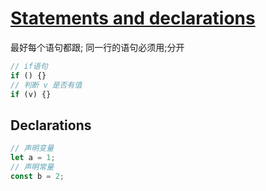 # [Statements and declarations](https://developer.mozilla.org/en-US/docs/Web/JavaScript/Reference/Statements)

最好每个语句都跟; 同一行的语句必须用;分开

```js
// if语句
if () {}
// 判断 v 是否有值
if (v) {}
```

## Declarations

```js
// 声明变量
let a = 1;
// 声明常量
const b = 2;
```
